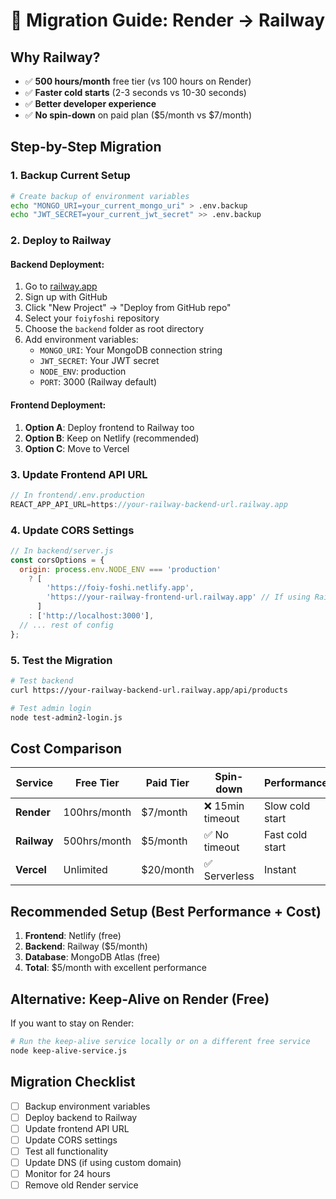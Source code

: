 # 🚂 Migration Guide: Render → Railway

## Why Railway?
- ✅ **500 hours/month** free tier (vs 100 hours on Render)
- ✅ **Faster cold starts** (2-3 seconds vs 10-30 seconds)
- ✅ **Better developer experience**
- ✅ **No spin-down** on paid plan ($5/month vs $7/month)

## Step-by-Step Migration

### 1. Backup Current Setup
```bash
# Create backup of environment variables
echo "MONGO_URI=your_current_mongo_uri" > .env.backup
echo "JWT_SECRET=your_current_jwt_secret" >> .env.backup
```

### 2. Deploy to Railway

#### Backend Deployment:
1. Go to [railway.app](https://railway.app)
2. Sign up with GitHub
3. Click "New Project" → "Deploy from GitHub repo"
4. Select your `foiyfoshi` repository
5. Choose the `backend` folder as root directory
6. Add environment variables:
   - `MONGO_URI`: Your MongoDB connection string
   - `JWT_SECRET`: Your JWT secret
   - `NODE_ENV`: production
   - `PORT`: 3000 (Railway default)

#### Frontend Deployment:
1. **Option A**: Deploy frontend to Railway too
2. **Option B**: Keep on Netlify (recommended)
3. **Option C**: Move to Vercel

### 3. Update Frontend API URL
```javascript
// In frontend/.env.production
REACT_APP_API_URL=https://your-railway-backend-url.railway.app
```

### 4. Update CORS Settings
```javascript
// In backend/server.js
const corsOptions = {
  origin: process.env.NODE_ENV === 'production' 
    ? [
        'https://foiy-foshi.netlify.app',
        'https://your-railway-frontend-url.railway.app' // If using Railway for frontend
      ]
    : ['http://localhost:3000'],
  // ... rest of config
};
```

### 5. Test the Migration
```bash
# Test backend
curl https://your-railway-backend-url.railway.app/api/products

# Test admin login
node test-admin2-login.js
```

## Cost Comparison

| Service | Free Tier | Paid Tier | Spin-down | Performance |
|---------|-----------|-----------|-----------|-------------|
| **Render** | 100hrs/month | $7/month | ❌ 15min timeout | Slow cold start |
| **Railway** | 500hrs/month | $5/month | ✅ No timeout | Fast cold start |
| **Vercel** | Unlimited | $20/month | ✅ Serverless | Instant |

## Recommended Setup (Best Performance + Cost)

1. **Frontend**: Netlify (free)
2. **Backend**: Railway ($5/month)
3. **Database**: MongoDB Atlas (free)
4. **Total**: $5/month with excellent performance

## Alternative: Keep-Alive on Render (Free)

If you want to stay on Render:
```bash
# Run the keep-alive service locally or on a different free service
node keep-alive-service.js
```

## Migration Checklist

- [ ] Backup environment variables
- [ ] Deploy backend to Railway
- [ ] Update frontend API URL
- [ ] Update CORS settings
- [ ] Test all functionality
- [ ] Update DNS (if using custom domain)
- [ ] Monitor for 24 hours
- [ ] Remove old Render service 
